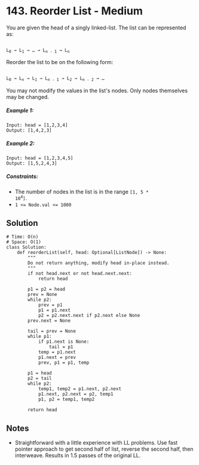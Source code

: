 # 143. Reorder List - Medium

You are given the head of a singly linked-list. The list can be represented as:

<code>
L<sub>0</sub> → L<sub>1</sub> → … → L<sub>n - 1</sub> → L<sub>n</sub>
</code>

Reorder the list to be on the following form:

<code>
L<sub>0</sub> → L<sub>n</sub> → L<sub>1</sub> → L<sub>n - 1</sub> → L<sub>2</sub> → L<sub>n - 2</sub> → …
</code>

You may not modify the values in the list's nodes. Only nodes themselves may be changed.

##### Example 1:

```
Input: head = [1,2,3,4]
Output: [1,4,2,3]
```

##### Example 2:

```
Input: head = [1,2,3,4,5]
Output: [1,5,2,4,3]
```

##### Constraints:

- The number of nodes in the list is in the range <code>[1, 5 * 10<sup>4</sup>]</code>.
- `1 <= Node.val <= 1000`

## Solution

```
# Time: O(n)
# Space: O(1)
class Solution:
    def reorderList(self, head: Optional[ListNode]) -> None:
        """
        Do not return anything, modify head in-place instead.
        """
        if not head.next or not head.next.next:
            return head
        
        p1 = p2 = head
        prev = None
        while p2:
            prev = p1
            p1 = p1.next
            p2 = p2.next.next if p2.next else None
        prev.next = None
            
        tail = prev = None
        while p1:
            if p1.next is None:
                tail = p1
            temp = p1.next
            p1.next = prev
            prev, p1 = p1, temp
        
        p1 = head
        p2 = tail
        while p2:
            temp1, temp2 = p1.next, p2.next
            p1.next, p2.next = p2, temp1
            p1, p2 = temp1, temp2
            
        return head
```

## Notes
- Straightforward with a little experience with LL problems. Use fast pointer approach to get second half of list, reverse the second half, then interweave. Results in 1.5 passes of the original LL.